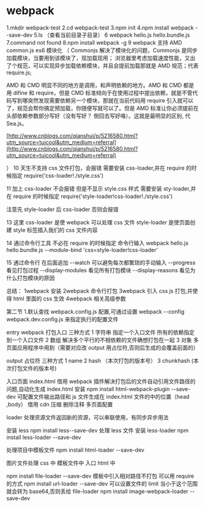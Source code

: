 # webpack

1.mkdir webpack-test
2.cd webpack-test
3.npm init
4.npm install webpack --save-dev
5.ls （查看当前目录子目录）
6 webpack hello.js hello.bundle.js
7.command not found
8.npm install webpack -g
9 webpack 支持 AMD common.js es6 模块化
（
Commonjs 解决了模块化的问题，Commonjs 是同步加载模块，当要用到该模块了，现加载现用；
浏览器里考虑加载速度性能，又出了个规范，可以实现异步加载依赖模块，并且会提前加载那就是 AMD 规范；代表 require.js;

AMD 和 CMD 明显不同的地方是调用，和声明依赖的地方。AMD 和 CMD 都是用 difine 和 require，但是 CMD 标准倾向于在使用过程中提出依赖，就是不管代码写到哪突然发现需要依赖另一个模块，那就在当前代码用 require 引入就可以了，规范会帮你搞定预加载，你随便写就可以了。但是 AMD 标准让你必须提前在头部依赖参数部分写好（没有写好？ 倒回去写好咯）。这就是最明显的区别, 代 Sea.js。

[http://www.cnblogs.com/qianshui/p/5216580.html?utm_source=tuicool&utm_medium=referral](http://www.cnblogs.com/qianshui/p/5216580.html?utm_source=tuicool&utm_medium=referral)

）
10 天生不支持 css 文件打包，会报错
需要安装 css-loader,并在 require 的时候指定
require('css-loader!./style.css')

11 加上 css-loader 不会报错 但是不显示 style.css 样式
需要安装 sty-loader,并在 require 的时候指定
require('style-loader!css-loader!./style.css')

注意先 style-loader 后 css-loader 否则会报错

13 这里 css-loader 是使 webpack 可以处理 css 文件
style-loader 是使页面创建 style 标签插入我们的 css 文件内容

14 通过命令行工具 不必在 require 的时候指定
命令行输入
webpack hello.js hello.bundle.js --module-bind 'css=style-loader!css-loader'

15 通过命令行
在后面追加
--watch 可以避免每次都繁琐的手动输入
--progress 看见打包过程
--display-modules 看见所有打包模块
--display-reasons 看见为什么打包模块的原因

总结：
1webpack 安装
2webpack 命令行打包
3webpack 引入 css js 打包,并使得 html 里面的 css 生效
4webpack 相关高级参数

第二节 1.默认查找 webpack.config.js 配置,可通过设置 webpack --config webpack.dev.config.js 来指定执行的配置文件

entry webpack 打包入口 三种方式
1 字符串 指定一个入口文件 所有的依赖指定到一个入口文件
2 数组 解决多个平行的不相依赖的文件确想打包在一起
3 对象 多页面应用程序中用到（需要对应改 output 用占位符,否则后生成的会覆盖前面的）

output
占位符 三种方式
1 name
2 hash （本次打包的版本号）
3 chunkhash (本次打包文件的版本号)

入口页面 index.html
借用 webpack 插件解决打包后的文件自动引用文件路径的问题,自动化生成 index.html
安装 npm install html-webpack-plugin --save-dev
可配置文件输出路径和 js 文件生成在 index.html 文件的中的位置（head ,body）
借用 cdn 压缩 删除注释
多页面配置

loader 处理资源文件返回新的资源，可以串联使用，有同步异步用法

安装 less
npm install less--save-dev
处理 less 文件 安装 less-loader
npm install less-loader --save-dev

处理项目中模板文件
npm install html-loader --save-dev

图片文件处理
css 中
模板文件中
入口 html 中

npm install file-loader --save-dev
模板中引入相对路径不打包 可以用 require 的方式
npm install url-loader --save-dev
可以设置文件的 limit 当小于这个范围就会转为 base64,否则丢给 file-loader
npm install image-webpack-loader --save-dev
